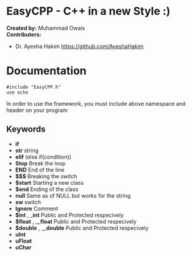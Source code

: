 # EasyCPP - C++ in a new Style :)

__Created by:__ Muhammad Owais \
**Contributers:**
- Dr. Ayesha Hakim https://github.com/AyeshaHakim

# Documentation

```
#include "EasyCPP.h"
use echo
```
In order to use the framework, you must include above namespace and header on your program 

## Keywords

- __if__  
- __str__ string
- __elif__ (else if(condition))
- __Stop__  Break the loop
- __END__  End of the line
- __$$$__ Breaking the switch
- __$start__  Starting a new class
- __$end__   Ending of the class
- __null__ Same as of NULL but works for the string
- __sw__ switch
- __Ignore__ Comment
- __$int__ , ___int__ Public and Protected respecively 
- __$float__ , ____float__ Public and Protected respecively 
- __$double__ , ____double__ Public and Protected respecively 
- __uInt__
- __uFloat__
- __uChar__


